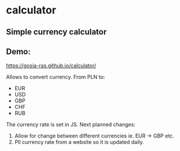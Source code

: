 # calculator

## Simple currency calculator

## Demo: 
https://gosia-ras.github.io/calculator/

Allows to convert currency. From PLN to: 
- EUR
- USD
- GBP
- CHF
- RUB

The currency rate is set in JS. Next planned changes: 
1. Allow for change between different currencies ie. EUR -> GBP etc.
2. Pll currency rate from a website so it is updated daily.
